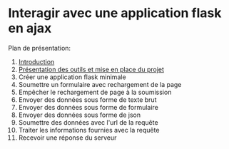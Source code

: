 # Interagir avec une application flask en ajax

Plan de présentation:

1. [Introduction](introduction.md)
1. [Présentation des outils et mise en place du projet](setup.md)
1. Créer une application flask minimale
1. Soumettre un formulaire avec rechargement de la page
1. Empêcher le rechargement de page à la soumission
1. Envoyer des données sous forme de texte brut
1. Envoyer des données sous forme de formulaire
1. Envoyer des données sous forme de json
1. Soumettre des données avec l'url de la requête
1. Traiter les informations fournies avec la requête
1. Recevoir une réponse du serveur
